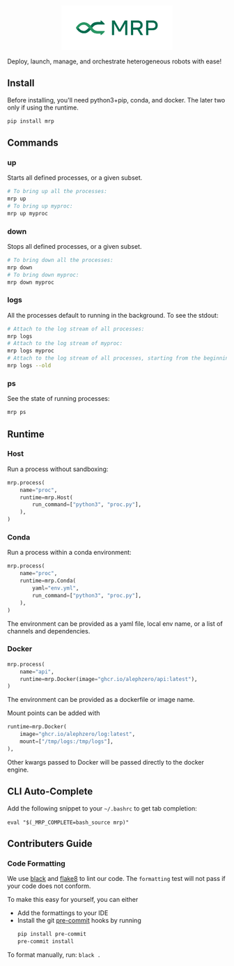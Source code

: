 <div align="center">
<img src="./logo/Full%20Color%20Horizontal.svg" width=256px />
</div>

Deploy, launch, manage, and orchestrate heterogeneous robots with ease!

## Install

Before installing, you'll need python3+pip, conda, and docker. The later two only if using the runtime.

```sh
pip install mrp
```

## Commands

### up

Starts all defined processes, or a given subset.
```sh
# To bring up all the processes:
mrp up
# To bring up myproc:
mrp up myproc
```

### down
Stops all defined processes, or a given subset.
```sh
# To bring down all the processes:
mrp down
# To bring down myproc:
mrp down myproc
```

### logs
All the processes default to running in the background. To see the stdout:
```sh
# Attach to the log stream of all processes:
mrp logs
# Attach to the log stream of myproc:
mrp logs myproc
# Attach to the log stream of all processes, starting from the beginning:
mrp logs --old
```

### ps
See the state of running processes:
```sh
mrp ps
```

## Runtime

### Host

Run a process without sandboxing:
```py
mrp.process(
    name="proc",
    runtime=mrp.Host(
        run_command=["python3", "proc.py"],
    ),
)
```

### Conda

Run a process within a conda environment:
```py
mrp.process(
    name="proc",
    runtime=mrp.Conda(
        yaml="env.yml",
        run_command=["python3", "proc.py"],
    ),
)
```

The environment can be provided as a yaml file, local env name, or a list of channels and dependencies.

### Docker

```py
mrp.process(
    name="api",
    runtime=mrp.Docker(image="ghcr.io/alephzero/api:latest"),
)
```

The environment can be provided as a dockerfile or image name.

Mount points can be added with
```py
runtime=mrp.Docker(
    image="ghcr.io/alephzero/log:latest",
    mount=["/tmp/logs:/tmp/logs"],
),
```

Other kwargs passed to Docker will be passed directly to the docker engine.

## CLI Auto-Complete

Add the following snippet to your `~/.bashrc` to get tab completion:

`eval "$(_MRP_COMPLETE=bash_source mrp)"`

## Contributers Guide

### Code Formatting
We use [black](https://github.com/psf/black) and [flake8](https://flake8.pycqa.org/en/latest/) to lint our code. The `formatting` test will not pass if your code does not conform.

To make this easy for yourself, you can either
- Add the formattings to your IDE
- Install the git [pre-commit](https://pre-commit.com/) hooks by running
    ```bash
    pip install pre-commit
    pre-commit install
    ```

To format manually, run: `black .`
